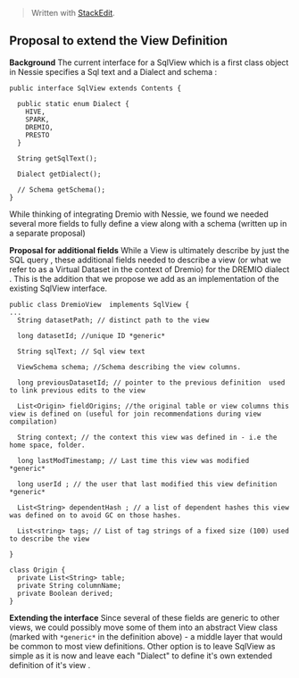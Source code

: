 ﻿


> Written with [StackEdit](https://stackedit.io/).
> 

## Proposal to extend the View Definition
**Background**
The current  interface for a SqlView  which is a first class object in Nessie specifies a Sql text and a Dialect  and schema :

    public interface SqlView extends Contents {  
      
      public static enum Dialect {  
        HIVE,  
        SPARK,  
        DREMIO,  
        PRESTO  
      }  
      
      String getSqlText();  
      
      Dialect getDialect();  
      
      // Schema getSchema();  
    }

While thinking of integrating Dremio with Nessie, we found we needed several more fields to fully define a view along with  a schema  (written up in a separate proposal) 

**Proposal for additional fields**
While a View is ultimately describe by just the SQL query , these  additional fields needed to describe a view (or what we refer to as a Virtual Dataset in the context of Dremio) for the DREMIO dialect . This is the addition that we  propose we add as an implementation of  the existing SqlView interface. 
   

    public class DremioView  implements SqlView {
    ...    
      String datasetPath; // distinct path to the view 
    
      long datasetId; //unique ID *generic*
    
      String sqlText; // Sql view text
    
      ViewSchema schema; //Schema describing the view columns.
    
      long previousDatasetId; // pointer to the previous definition  used to link previous edits to the view 
    
      List<Origin> fieldOrigins; //the original table or view columns this view is defined on (useful for join recommendations during view compilation)
    
      String context; // the context this view was defined in - i.e the home space, folder.
    
      long lastModTimestamp; // Last time this view was modified   *generic*
     
      long userId ; // the user that last modified this view definition *generic*
    
      List<String> dependentHash ; // a list of dependent hashes this view was defined on to avoid GC on those hashes.
    
      List<string> tags; // List of tag strings of a fixed size (100) used to describe the view
    
    }

    class Origin {
      private List<String> table;  
      private String columnName;  
      private Boolean derived;
    }

**Extending the interface**
Since several of these fields are generic to other views, we could possibly move some of them into an abstract View class (marked with `*generic*` in the definition above)  - a middle layer that would be common to most view definitions. Other option is to leave SqlView as simple as it is now and  leave each "Dialect" to define it's own extended definition of it's view . 









